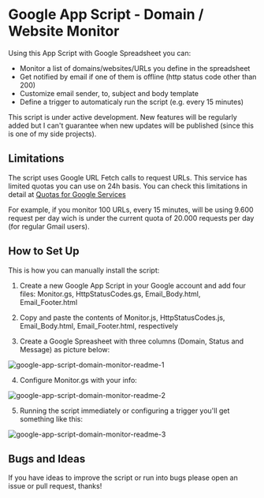 # Google App Script - Domain / Website Monitor

Using this App Script with Google Spreadsheet you can:

* Monitor a list of domains/websites/URLs you define in the spreadsheet
* Get notified by email if one of them is offline (http status code other than 200)
* Customize email sender, to, subject and body template
* Define a trigger to automaticaly run the script (e.g. every 15 minutes)

This script is under active development. New features will be regularly added but I can't guarantee when new updates will be published (since this is one of my side projects).

## Limitations

The script uses Google URL Fetch calls to request URLs. This service has limited quotas you can use on 24h basis. You can check this limitations in detail at <a href="https://developers.google.com/apps-script/guides/services/quotas" target="_blank">Quotas for Google Services</a>

For example, if you monitor 100 URLs, every 15 minutes, will be using 9.600 request per day wich is under the current quota of 20.000 requests per day (for regular Gmail users).

## How to Set Up

This is how you can manually install the script:

1) Create a new Google App Script in your Google account and add four files: Monitor.gs, HttpStatusCodes.gs, Email_Body.html, Email_Footer.html

2) Copy and paste the contents of Monitor.js, HttpStatusCodes.js, Email_Body.html, Email_Footer.html, respectively

3) Create a Google Spreasheet with three columns (Domain, Status and Message) as picture below:

![google-app-script-domain-monitor-readme-1](https://user-images.githubusercontent.com/19185946/32801703-98ecdf4a-c95c-11e7-80a6-49e7e3806a4c.png)

4) Configure Monitor.gs with your info:

![google-app-script-domain-monitor-readme-2](https://user-images.githubusercontent.com/19185946/32801704-991aedc2-c95c-11e7-9198-072ae9adfe09.png)

5) Running the script immediately or configuring a trigger you'll get something like this:

![google-app-script-domain-monitor-readme-3](https://user-images.githubusercontent.com/19185946/32801706-9944ab1c-c95c-11e7-8e28-4e9023ddd719.png)

## Bugs and Ideas
If you have ideas to improve the script or run into bugs please open an issue or pull request, thanks!

